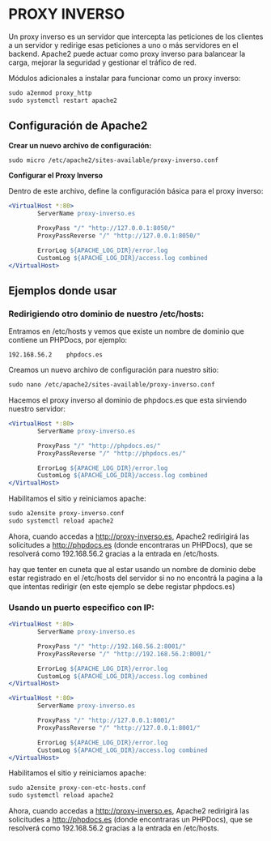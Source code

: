 # PROXY INVERSO

Un proxy inverso es un servidor que intercepta las peticiones de los clientes a un servidor y redirige esas peticiones a uno o más servidores en el backend. Apache2 puede actuar como proxy inverso para balancear la carga, mejorar la seguridad y gestionar el tráfico de red.


Módulos adicionales a instalar para funcionar como un proxy inverso:

```apache
sudo a2enmod proxy_http
sudo systemctl restart apache2
```

## Configuración de Apache2

**Crear un nuevo archivo de configuración:**

```apache
sudo micro /etc/apache2/sites-available/proxy-inverso.conf
```

**Configurar el Proxy Inverso**

Dentro de este archivo, define la configuración básica para el proxy inverso:

```apache
<VirtualHost *:80>
        ServerName proxy-inverso.es

        ProxyPass "/" "http://127.0.0.1:8050/"
        ProxyPassReverse "/" "http://127.0.0.1:8050/"

        ErrorLog ${APACHE_LOG_DIR}/error.log
        CustomLog ${APACHE_LOG_DIR}/access.log combined
</VirtualHost>
```

## Ejemplos donde usar

### Redirigiendo otro dominio de nuestro /etc/hosts:

Entramos en /etc/hosts y vemos que existe un nombre de dominio que contiene un PHPDocs, por ejemplo:

`192.168.56.2    phpdocs.es`

Creamos un nuevo archivo de configuración para nuestro sitio:
```apache
sudo nano /etc/apache2/sites-available/proxy-inverso.conf
```

Hacemos el proxy inverso al dominio de phpdocs.es que esta sirviendo nuestro servidor:

```apache
<VirtualHost *:80>
        ServerName proxy-inverso.es

        ProxyPass "/" "http://phpdocs.es/"
        ProxyPassReverse "/" "http://phpdocs.es/"

        ErrorLog ${APACHE_LOG_DIR}/error.log
        CustomLog ${APACHE_LOG_DIR}/access.log combined
</VirtualHost>
```
Habilitamos el sitio y reiniciamos apache:

```apache
sudo a2ensite proxy-inverso.conf
sudo systemctl reload apache2
```

Ahora, cuando accedas a http://proxy-inverso.es, Apache2 redirigirá las solicitudes a http://phpdocs.es (donde encontraras un PHPDocs), que se resolverá como 192.168.56.2 gracias a la entrada en /etc/hosts.

hay que tenter en cuneta que al estar usando un nombre de dominio debe estar registrado en el /etc/hosts del servidor si no no encontrá la pagina a la que intentas redirigir (en este ejemplo se debe registar phpdocs.es)


### Usando un puerto especifico con IP:



```apache
<VirtualHost *:80>
        ServerName proxy-inverso.es

        ProxyPass "/" "http://192.168.56.2:8001/"
        ProxyPassReverse "/" "http://192.168.56.2:8001/"

        ErrorLog ${APACHE_LOG_DIR}/error.log
        CustomLog ${APACHE_LOG_DIR}/access.log combined
</VirtualHost>
```

```apache
<VirtualHost *:80>
        ServerName proxy-inverso.es

        ProxyPass "/" "http://127.0.0.1:8001/"
        ProxyPassReverse "/" "http://127.0.0.1:8001/"

        ErrorLog ${APACHE_LOG_DIR}/error.log
        CustomLog ${APACHE_LOG_DIR}/access.log combined
</VirtualHost>
```
Habilitamos el sitio y reiniciamos apache:

```apache
sudo a2ensite proxy-con-etc-hosts.conf
sudo systemctl reload apache2
```

Ahora, cuando accedas a http://proxy-inverso.es, Apache2 redirigirá las solicitudes a http://phpdocs.es (donde encontraras un PHPDocs), que se resolverá como 192.168.56.2 gracias a la entrada en /etc/hosts.